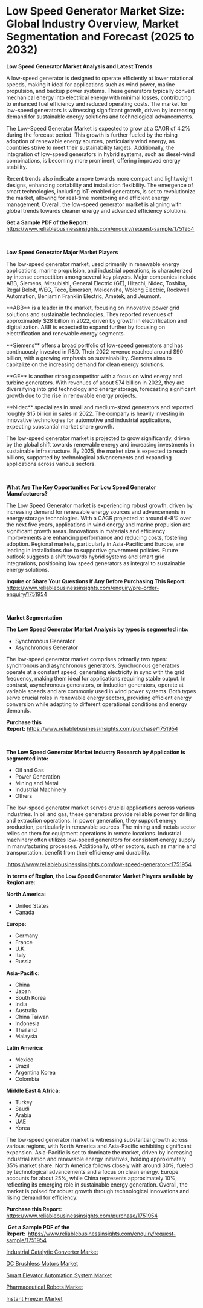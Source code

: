 <p><h1>Low Speed Generator Market Size: Global Industry Overview, Market Segmentation and Forecast (2025 to 2032)</h1></p><p><strong>Low Speed Generator Market Analysis and Latest Trends</strong></p>
<p><p>A low-speed generator is designed to operate efficiently at lower rotational speeds, making it ideal for applications such as wind power, marine propulsion, and backup power systems. These generators typically convert mechanical energy into electrical energy with minimal losses, contributing to enhanced fuel efficiency and reduced operating costs. The market for low-speed generators is witnessing significant growth, driven by increasing demand for sustainable energy solutions and technological advancements.</p><p>The Low-Speed Generator Market is expected to grow at a CAGR of 4.2% during the forecast period. This growth is further fueled by the rising adoption of renewable energy sources, particularly wind energy, as countries strive to meet their sustainability targets. Additionally, the integration of low-speed generators in hybrid systems, such as diesel-wind combinations, is becoming more prominent, offering improved energy stability. </p><p>Recent trends also indicate a move towards more compact and lightweight designs, enhancing portability and installation flexibility. The emergence of smart technologies, including IoT-enabled generators, is set to revolutionize the market, allowing for real-time monitoring and efficient energy management. Overall, the low-speed generator market is aligning with global trends towards cleaner energy and advanced efficiency solutions.</p></p>
<p><strong>Get a Sample PDF of the Report:&nbsp;</strong> <a href="https://www.reliablebusinessinsights.com/enquiry/request-sample/1751954?utm_campaign=101&utm_medium=2&utm_source=Github&utm_content=ia&utm_term=09042025&utm_id=low-speed-generator">https://www.reliablebusinessinsights.com/enquiry/request-sample/1751954</a></p>
<p>&nbsp;</p>
<p><strong>Low Speed Generator Major Market Players</strong></p>
<p><p>The low-speed generator market, used primarily in renewable energy applications, marine propulsion, and industrial operations, is characterized by intense competition among several key players. Major companies include ABB, Siemens, Mitsubishi, General Electric (GE), Hitachi, Nidec, Toshiba, Regal Beloit, WEG, Teco, Emerson, Meidensha, Wolong Electric, Rockwell Automation, Benjamin Franklin Electric, Ametek, and Jeumont.</p><p>**ABB** is a leader in the market, focusing on innovative power grid solutions and sustainable technologies. They reported revenues of approximately $28 billion in 2022, driven by growth in electrification and digitalization. ABB is expected to expand further by focusing on electrification and renewable energy segments.</p><p>**Siemens** offers a broad portfolio of low-speed generators and has continuously invested in R&D. Their 2022 revenue reached around $90 billion, with a growing emphasis on sustainability. Siemens aims to capitalize on the increasing demand for clean energy solutions.</p><p>**GE** is another strong competitor with a focus on wind energy and turbine generators. With revenues of about $74 billion in 2022, they are diversifying into grid technology and energy storage, forecasting significant growth due to the rise in renewable energy projects.</p><p>**Nidec** specializes in small and medium-sized generators and reported roughly $15 billion in sales in 2022. The company is heavily investing in innovative technologies for automotive and industrial applications, expecting substantial market share growth.</p><p>The low-speed generator market is projected to grow significantly, driven by the global shift towards renewable energy and increasing investments in sustainable infrastructure. By 2025, the market size is expected to reach billions, supported by technological advancements and expanding applications across various sectors.</p></p>
<p>&nbsp;</p>
<p><strong>What Are The Key Opportunities For Low Speed Generator Manufacturers?</strong></p>
<p><p>The Low Speed Generator market is experiencing robust growth, driven by increasing demand for renewable energy sources and advancements in energy storage technologies. With a CAGR projected at around 6-8% over the next five years, applications in wind energy and marine propulsion are significant growth areas. Innovations in materials and efficiency improvements are enhancing performance and reducing costs, fostering adoption. Regional markets, particularly in Asia-Pacific and Europe, are leading in installations due to supportive government policies. Future outlook suggests a shift towards hybrid systems and smart grid integrations, positioning low speed generators as integral to sustainable energy solutions.</p></p>
<p><strong>Inquire or Share Your Questions If Any Before Purchasing This Report:</strong> <a href="https://www.reliablebusinessinsights.com/enquiry/pre-order-enquiry/1751954?utm_campaign=101&utm_medium=2&utm_source=Github&utm_content=ia&utm_term=09042025&utm_id=low-speed-generator">https://www.reliablebusinessinsights.com/enquiry/pre-order-enquiry/1751954</a></p>
<p>&nbsp;</p>
<p><strong>Market Segmentation</strong></p>
<p><strong>The Low Speed Generator Market Analysis by types is segmented into:</strong></p>
<p><ul><li>Synchronous Generator</li><li>Asynchronous Generator</li></ul></p>
<p><p>The low-speed generator market comprises primarily two types: synchronous and asynchronous generators. Synchronous generators operate at a constant speed, generating electricity in sync with the grid frequency, making them ideal for applications requiring stable output. In contrast, asynchronous generators, or induction generators, operate at variable speeds and are commonly used in wind power systems. Both types serve crucial roles in renewable energy sectors, providing efficient energy conversion while adapting to different operational conditions and energy demands.</p></p>
<p><strong>Purchase this Report:&nbsp;</strong><a href="https://www.reliablebusinessinsights.com/purchase/1751954?utm_campaign=101&utm_medium=2&utm_source=Github&utm_content=ia&utm_term=09042025&utm_id=low-speed-generator">https://www.reliablebusinessinsights.com/purchase/1751954</a></p>
<p>&nbsp;</p>
<p><strong>The Low Speed Generator Market Industry Research by Application is segmented into:</strong></p>
<p><ul><li>Oil and Gas</li><li>Power Generation</li><li>Mining and Metal</li><li>Industrial Machinery</li><li>Others</li></ul></p>
<p><p>The low-speed generator market serves crucial applications across various industries. In oil and gas, these generators provide reliable power for drilling and extraction operations. In power generation, they support energy production, particularly in renewable sources. The mining and metals sector relies on them for equipment operations in remote locations. Industrial machinery often utilizes low-speed generators for consistent energy supply in manufacturing processes. Additionally, other sectors, such as marine and transportation, benefit from their efficiency and durability.</p></p>
<p><a href="https://www.reliablebusinessinsights.com/low-speed-generator-r1751954?utm_campaign=101&utm_medium=2&utm_source=Github&utm_content=ia&utm_term=09042025&utm_id=low-speed-generator">&nbsp;https://www.reliablebusinessinsights.com/low-speed-generator-r1751954</a></p>
<p><strong>In terms of Region, the Low Speed Generator Market Players available by Region are:</strong></p>
<p>
    <p> <strong> North America: </strong>
        <ul>
            <li>United States</li>
            <li>Canada</li>
        </ul>
        </p> 
    <p> <strong> Europe: </strong>
        <ul>
            <li>Germany</li>
            <li>France</li>
            <li>U.K.</li>
            <li>Italy</li>
            <li>Russia</li>
        </ul>
        </p> 
    <p> <strong> Asia-Pacific: </strong>
        <ul>
            <li>China</li>
            <li>Japan</li>
            <li>South Korea</li>
            <li>India</li>
            <li>Australia</li>
            <li>China Taiwan</li>
            <li>Indonesia</li>
            <li>Thailand</li>
            <li>Malaysia</li>
        </ul>
        </p> 
    <p> <strong> Latin America: </strong>
        <ul>
            <li>Mexico</li>
            <li>Brazil</li>
            <li>Argentina Korea</li>
            <li>Colombia</li>
        </ul>
        </p> 
    <p> <strong> Middle East & Africa: </strong>
        <ul>
            <li>Turkey</li>
            <li>Saudi</li>
            <li>Arabia</li>
            <li>UAE</li>
            <li>Korea</li>
        </ul>
    </p>
    </p>
<p><p>The low-speed generator market is witnessing substantial growth across various regions, with North America and Asia-Pacific exhibiting significant expansion. Asia-Pacific is set to dominate the market, driven by increasing industrialization and renewable energy initiatives, holding approximately 35% market share. North America follows closely with around 30%, fueled by technological advancements and a focus on clean energy. Europe accounts for about 25%, while China represents approximately 10%, reflecting its emerging role in sustainable energy generation. Overall, the market is poised for robust growth through technological innovations and rising demand for efficiency.</p></p>
<p><strong>Purchase this Report: </strong><a href="https://www.reliablebusinessinsights.com/purchase/1751954?utm_campaign=101&utm_medium=2&utm_source=Github&utm_content=ia&utm_term=09042025&utm_id=low-speed-generator">https://www.reliablebusinessinsights.com/purchase/1751954</a></p>
<p>&nbsp;<strong>Get a Sample PDF of the Report:&nbsp;&nbsp;</strong><a href="https://www.reliablebusinessinsights.com/enquiry/request-sample/1751954?utm_campaign=101&utm_medium=2&utm_source=Github&utm_content=ia&utm_term=09042025&utm_id=low-speed-generator">https://www.reliablebusinessinsights.com/enquiry/request-sample/1751954</a></p>
<p><strong></strong></p>
<p><p><a href="https://github.com/kaforarvero/Market-Research-Report-List-1/blob/main/industrial-catalytic-converter-market.md?utm_campaign=101&utm_medium=2&utm_source=Github&utm_content=ia&utm_term=09042025&utm_id=low-speed-generator">Industrial Catalytic Converter Market</a></p><p><a href="https://github.com/zymerivarrik6/Market-Research-Report-List-1/blob/main/dc-brushless-motors-market.md?utm_campaign=101&utm_medium=2&utm_source=Github&utm_content=ia&utm_term=09042025&utm_id=low-speed-generator">DC Brushless Motors Market</a></p><p><a href="https://github.com/djihencygnel74/Market-Research-Report-List-1/blob/main/smart-elevator-automation-system-market.md?utm_campaign=101&utm_medium=2&utm_source=Github&utm_content=ia&utm_term=09042025&utm_id=low-speed-generator">Smart Elevator Automation System Market</a></p><p><a href="https://github.com/messonmengen75/Market-Research-Report-List-1/blob/main/pharmaceutical-robots-market.md?utm_campaign=101&utm_medium=2&utm_source=Github&utm_content=ia&utm_term=09042025&utm_id=low-speed-generator">Pharmaceutical Robots Market</a></p><p><a href="https://github.com/saimntamiki/Market-Research-Report-List-1/blob/main/instant-freezer-market.md?utm_campaign=101&utm_medium=2&utm_source=Github&utm_content=ia&utm_term=09042025&utm_id=low-speed-generator">Instant Freezer Market</a></p></p>
